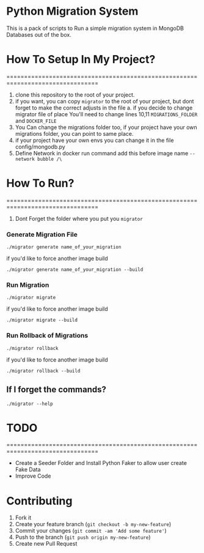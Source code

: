 # Python Migration System

This is a pack of scripts to Run a simple migration system in MongoDB Databases out of the box.

# How To Setup In My Project?
================================================================================
1. clone this repository to the root of your project.
2. if you want, you can copy `migrator` to the root of your project, but dont forget to make the correct adjusts in the file
    a. if you decide to change migrator file of place You'll need to change lines 10,11 
        `MIGRATIONS_FOLDER` and `DOCKER_FILE`
3. You Can change the migrations folder too, if your project have your own migrations folder, you can point to same place.
4. if your project have your own envs you can change it in the file config/mongodb.py
5. Define Network in docker run command add this before image name `--network bubble /\`
# How To Run?
================================================================================
1. Dont Forget the folder where you put you `migrator`

### Generate Migration File
`./migrator generate name_of_your_migration`

if you'd like to force another image build

`./migrator generate name_of_your_migration --build`

### Run Migration
`./migrator migrate`

if you'd like to force another image build

`./migrator migrate --build`

### Run Rollback of Migrations
`./migrator rollback`

if you'd like to force another image build

`./migrator rollback --build`

## If I forget the commands?
`./migrator --help`

# TODO
================================================================================
- Create a Seeder Folder and Install Python Faker to allow user create Fake Data
- Improve Code

Contributing
================================================================================

1. Fork it
2. Create your feature branch (`git checkout -b my-new-feature`)
3. Commit your changes (`git commit -am 'Add some feature'`)
4. Push to the branch (`git push origin my-new-feature`)
5. Create new Pull Request

